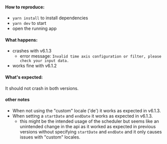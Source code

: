 #### How to reproduce:

- `yarn install` to install dependencies
- `yarn dev` to start
- open the running app

#### What happens:

- crashes with v6.1.3
  - error message: `Invalid time axis configuration or filter, please check your input data.`
- works fine with v6.1.2

#### What's expected:

It should not crash in both versions.

#### other notes

- When not using the "custom" locale ('de') it works as expected in v6.1.3.
- When setting a `startDate` and `endDate` it works as expected in v6.1.3.
  - this might be the intended usage of the scheduler but seems like an unintended change in the api as it worked as expected in previous versions without specifying `startDate` and `endDate` and it only causes issues with "custom" locales.
